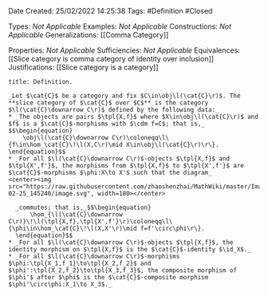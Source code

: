 <br />
<br />

Date Created: 25/02/2022 14:25:38
Tags: #Definition #Closed 

Types: _Not Applicable_
Examples: _Not Applicable_
Constructions: _Not Applicable_
Generalizations: [[Comma Category]]

Properties: _Not Applicable_
Sufficiencies: _Not Applicable_
Equivalences: [[Slice category is comma category of identity over inclusion]]
Justifications: [[Slice category is a category]]

``` ad-Definition
title: Definition.

_Let $\cat{C}$ be a category and fix $C\in\obj\l(\cat{C}\r)$. The **slice category of $\cat{C}$ over $C$** is the category $\l(\cat{C}\downarrow C\r)$ defined by the following data:_
* _The objects are pairs $\tpl{X,f}$ where $X\in\obj\l(\cat{C}\r)$ and $f$ is a $\cat{C}$-morphisms with $\cdm f=C$; that is,_
$$\begin{equation}
    \obj\l(\cat{C}\downarrow C\r)\coloneqq\l\{f\in\hom_\cat{C}\!\l(X,C\r)\mid X\in\obj\l(\cat{C}\r)\r\}.
\end{equation}$$
* _For all $\l(\cat{C}\downarrow C\r)$-objects $\tpl{X,f}$ and $\tpl{X',f'}$, the morphisms from $\tpl{X,f}$ to $\tpl{X',f'}$ are $\cat{C}$-morphisms $\phi:X\to X'$ such that the diagram_
<center><img src="https://raw.githubusercontent.com/zhaoshenzhai/MathWiki/master/Images/2022-02-25_145240/image.svg", width=180></center>

  _commutes; that is,_$$\begin{equation}
      \hom_{\l(\cat{C}\downarrow C\r)}\!\l(\tpl{X,f},\tpl{X',f'}\r)\coloneqq\l\{\phi\in\hom_\cat{C}\!\l(X,X'\r)\mid f=f'\circ\phi\r\}.
  \end{equation}$$
* _For all $\l(\cat{C}\downarrow C\r)$-objects $\tpl{X,f}$, the identity morphism on $\tpl{X,f}$ is the $\cat{C}$-identity $\id_X$._
* _For all $\l(\cat{C}\downarrow C\r)$-morphisms $\phi:\tpl{X_1,f_1}\to\tpl{X_2,f_2}$ and $\phi':\tpl{X_2,f_2}\to\tpl{X_3,f_3}$, the composite morphism of $\phi'$ after $\phi$ is the $\cat{C}$-composite morphism $\phi'\circ\phi:X_1\to X_3$._

```
